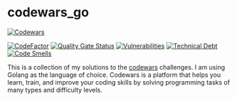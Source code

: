 # codewars_go

[![Codewars](https://www.codewars.com/users/pdaambrosio/badges/large)](https://www.codewars.com/users/pdaambrosio/badges/large)

[![CodeFactor](https://www.codefactor.io/repository/github/pdaambrosio/codewars_go/badge)](https://www.codefactor.io/repository/github/pdaambrosio/codewars_go) [![Quality Gate Status](https://sonarcloud.io/api/project_badges/measure?project=pdaambrosio_codewars_go&metric=alert_status)](https://sonarcloud.io/summary/new_code?id=pdaambrosio_codewars_go) [![Vulnerabilities](https://sonarcloud.io/api/project_badges/measure?project=pdaambrosio_codewars_go&metric=vulnerabilities)](https://sonarcloud.io/summary/new_code?id=pdaambrosio_codewars_go) [![Technical Debt](https://sonarcloud.io/api/project_badges/measure?project=pdaambrosio_codewars_go&metric=sqale_index)](https://sonarcloud.io/summary/new_code?id=pdaambrosio_codewars_go) [![Code Smells](https://sonarcloud.io/api/project_badges/measure?project=pdaambrosio_codewars_go&metric=code_smells)](https://sonarcloud.io/summary/new_code?id=pdaambrosio_codewars_go)

This is a collection of my solutions to the [codewars](https://www.codewars.com/) challenges. I am using Golang as the language of choice.
Codewars is a platform that helps you learn, train, and improve your coding skills by solving programming tasks of many types and difficulty levels.

